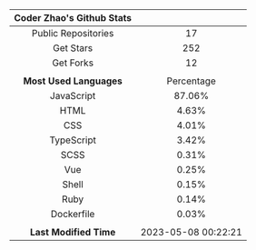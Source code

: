| **Coder Zhao's Github Stats** | |
|:-:|:-:|
| Public Repositories | 17 |
| Get Stars | 252 |
| Get Forks | 12 |
| | |
| **Most Used Languages** | Percentage |
| JavaScript | 87.06% |
| HTML | 4.63% |
| CSS | 4.01% |
| TypeScript | 3.42% |
| SCSS | 0.31% |
| Vue | 0.25% |
| Shell | 0.15% |
| Ruby | 0.14% |
| Dockerfile | 0.03% |
| | |
| **Last Modified Time** | 2023-05-08 00:22:21 |